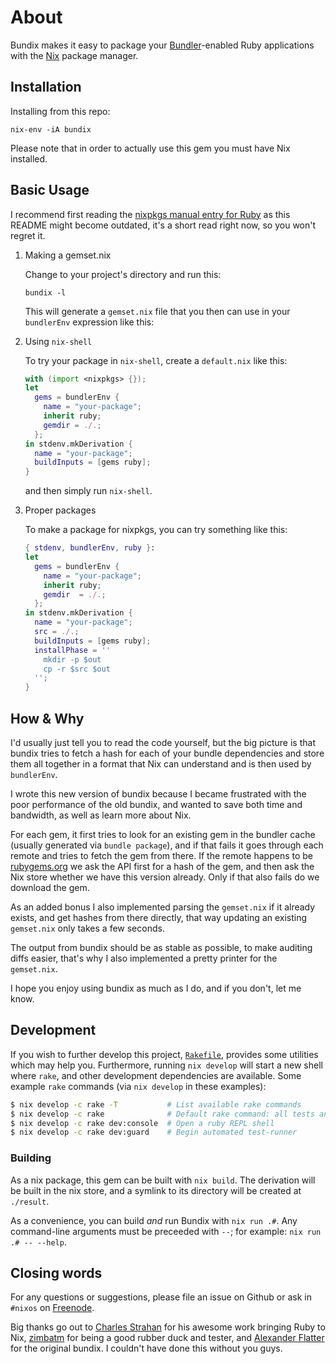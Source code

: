 # About

Bundix makes it easy to package your [Bundler](http://bundler.io/)-enabled Ruby
applications with the [Nix](http://nixos.org/nix/) package manager.

## Installation

Installing from this repo:

    nix-env -iA bundix

Please note that in order to actually use this gem you must have Nix installed.

## Basic Usage

I recommend first reading the
[nixpkgs manual entry for Ruby](http://nixos.org/nixpkgs/manual/#sec-language-ruby)
as this README might become outdated, it's a short read right now, so you won't
regret it.

1. Making a gemset.nix

   Change to your project's directory and run this:

       bundix -l

   This will generate a `gemset.nix` file that you then can use in your
   `bundlerEnv` expression like this:

2. Using `nix-shell`

   To try your package in `nix-shell`, create a `default.nix` like this:

   ```nix
   with (import <nixpkgs> {});
   let
     gems = bundlerEnv {
       name = "your-package";
       inherit ruby;
       gemdir = ./.;
     };
   in stdenv.mkDerivation {
     name = "your-package";
     buildInputs = [gems ruby];
   }
   ```

   and then simply run `nix-shell`.

3. Proper packages

   To make a package for nixpkgs, you can try something like this:

   ```nix
   { stdenv, bundlerEnv, ruby }:
   let
     gems = bundlerEnv {
       name = "your-package";
       inherit ruby;
       gemdir  = ./.;
     };
   in stdenv.mkDerivation {
     name = "your-package";
     src = ./.;
     buildInputs = [gems ruby];
     installPhase = ''
       mkdir -p $out
       cp -r $src $out
     '';
   }
   ```

## How & Why

I'd usually just tell you to read the code yourself, but the big picture is
that bundix tries to fetch a hash for each of your bundle dependencies and
store them all together in a format that Nix can understand and is then used by
`bundlerEnv`.

I wrote this new version of bundix because I became frustrated with the poor
performance of the old bundix, and wanted to save both time and bandwidth, as
well as learn more about Nix.

For each gem, it first tries to look for an existing gem in the bundler cache
(usually generated via `bundle package`), and if that fails it goes through
each remote and tries to fetch the gem from there. If the remote happens to be
[rubygems.org](http://rubygems.org/) we ask the API first for a hash of the
gem, and then ask the Nix store whether we have this version already. Only if
that also fails do we download the gem.

As an added bonus I also implemented parsing the `gemset.nix` if it already
exists, and get hashes from there directly, that way updating an existing
`gemset.nix` only takes a few seconds.

The output from bundix should be as stable as possible, to make auditing diffs
easier, that's why I also implemented a pretty printer for the `gemset.nix`.

I hope you enjoy using bundix as much as I do, and if you don't, let me know.

## Development

If you wish to further develop this project, [`Rakefile`](./Rakefile), provides
some utilities which may help you. Furthermore, running `nix develop` will start
a new shell where `rake`, and other development dependencies are available. Some
example `rake` commands (via `nix develop` in these examples):

``` sh
$ nix develop -c rake -T           # List available rake commands
$ nix develop -c rake              # Default rake command: all tests and linters
$ nix develop -c rake dev:console  # Open a ruby REPL shell
$ nix develop -c rake dev:guard    # Begin automated test-runner
```

### Building

As a nix package, this gem can be built with `nix build`. The derivation will be
built in the nix store, and a symlink to its directory will be created at
`./result`.

As a convenience, you can build *and* run Bundix with `nix run .#`. Any
command-line arguments must be preceeded with `--`; for example:
`nix run .# -- --help`.

## Closing words

For any questions or suggestions, please file an issue on Github or ask in
`#nixos` on [Freenode](http://freenode.net/).

Big thanks go out to
[Charles Strahan](http://www.cstrahan.com/) for his awesome work bringing Ruby to Nix,
[zimbatm](https://zimbatm.com/) for being a good rubber duck and tester, and
[Alexander Flatter](https://github.com/aflatter) for the original bundix. I
couldn't have done this without you guys.
